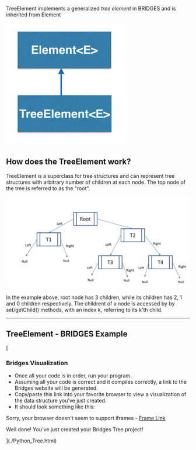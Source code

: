 TreeElement<E> implements a generalized _tree element_ in BRIDGES and is inherited from Element<E>

![](./images/tree_el.png)


## How does the TreeElement<E> work?

TreeElement<E> is a superclass for tree structures and can represent tree structures with arbitrary number of children at each node. The top node of the tree is referred to as the "root".

![](./TreeElement.png)

In the example above, root node has 3 children, while its children has 2, 1 and 0 children respectively. The childrent of a node is accessed by by set/getChild() methods, with an index k, referring to its k'th child.

- - -

## TreeElement - BRIDGES Example

[](./Java_Tree.html)[](./Cpp_Tree.html)[

### Bridges Visualization

-   Once all your code is in order, run your program.
-   Assuming all your code is correct and it compiles correctly, a link to the Bridges website will be generated.
-   Copy/paste this link into your favorite browser to view a visualization of the data structure you’ve just created.
-   It should look something like this:

<p>Sorry, your browser doesn't seem to support iframes - <a href="/assignments/108/bridges_public">Frame Link</a> </p>

Well done! You’ve just created your Bridges Tree project!

](./Python_Tree.html)